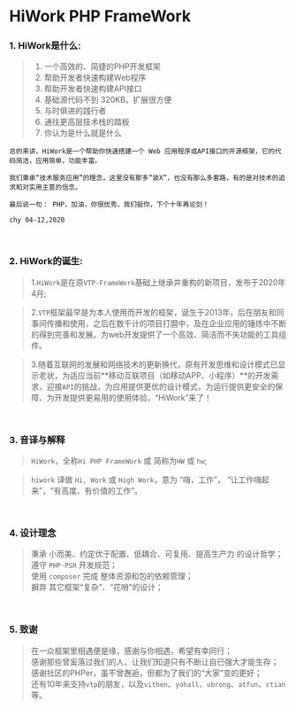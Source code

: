 # HiWork PHP FrameWork

### 1. HiWork是什么:

> 1. 一个高效的、简捷的PHP开发框架  
> 2. 帮助开发者快速构建Web程序  
> 3. 帮助开发者快速构建API接口  
> 4. 基础源代码不到 320KB，扩展很方便  
> 6. 与时俱进的践行者  
> 7. 通往更高层技术栈的踏板  
> 7. 你认为是什么就是什么  

```
总的来讲，HiWork是一个帮助你快速搭建一个 Web 应用程序或API接口的开源框架，它的代码简洁，应用简单，功能丰富。

我们秉承“技术服务应用”的理念，这里没有那多“装X”，也没有那么多套路，有的是对技术的追求和对实用主意的信念。

最后说一句： PHP，加油，你很优秀，我们挺你，下个十年再论剑！

chy 04-12,2020
```
&nbsp;

### 2. HiWork的诞生:

>1.`HiWork`是在原`VTP-FrameWork`基础上继承并重构的新项目，发布于2020年4月;   

>2.`VTP`框架最早是为本人使用而开发的框架，诞生于2013年，后在朋友和同事间传播和使用，之后在数千计的项目打麿中，及在企业应用的锤炼中不断的得到完善和发展。为web开发提供了一个高效、简洁而不失功能的工具组件。 

>3.随着互联网的发展和网络技术的更新换代，原有开发思维和设计模式已显示老状，为适应当前**移动互联项目（如移动APP、小程序）**的开发需求，迎接`API`的挑战，为应用提供更优的设计模式，为运行提供更安全的保障、为开发提供更易用的使用体验，“HiWork”来了！

&nbsp;

### 3. 音译与解释

> `HiWork`，全称`Hi PHP FrameWork` 或 简称为`HW` 或 `hw`;

> `hiwork` 译做 `Hi, Work` 或 `High Work`，意为 “嗨，工作”， “让工作嗨起来”，“有高度、有价值的工作”。


&nbsp;

### 4. 设计理念

> 秉承 小而美、约定优于配置、低耦合、可复用、提高生产力 的设计哲学；  
> 遵守 `PHP-PSR` 开发规范；  
> 使用 `composer` 完成 整体资源和包的依赖管理；  
> 摒弃 其它框架“复杂”、“花哨”的设计；  

&nbsp;

### 5. 致谢

> 在一众框架里相遇便是缘，感谢与你相遇，希望有幸同行；   
> 感谢那些曾奚落过我们的人，让我们知道只有不断让自已强大才能生存；  
> 感谢社区的PHPer，虽不曾邂逅，但都为了我们的“大家”变的更好；  
> 还有10年来支持`vtp`的朋友，以及`vithen`、`yohall`、`ubrong`、`atfun`、`ctian`等。
